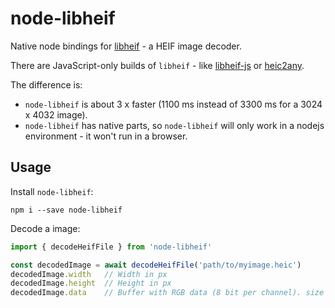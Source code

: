 node-libheif
============

Native node bindings for [libheif](https://github.com/strukturag/libheif) - a HEIF image decoder.

There are JavaScript-only builds of `libheif` - like [libheif-js](https://www.npmjs.com/package/libheif-js) or
[heic2any](https://github.com/alexcorvi/heic2any).

The difference is:

  - `node-libheif` is about 3 x faster (1100 ms instead of 3300 ms for a 3024 x 4032 image).
  - `node-libheif` has native parts, so `node-libheif` will only work in a nodejs environment - it won't run in a browser.


Usage
-----

Install `node-libheif`:

    npm i --save node-libheif

Decode a image:

```javascript
import { decodeHeifFile } from 'node-libheif'

const decodedImage = await decodeHeifFile('path/to/myimage.heic')
decodedImage.width   // Width in px
decodedImage.height  // Height in px
decodedImage.data    // Buffer with RGB data (8 bit per channel). size in bytes = 3 * width * height
```
